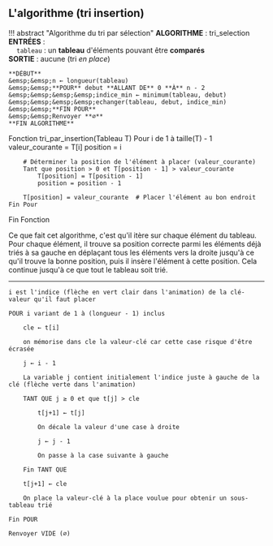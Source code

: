 ## L'algorithme (tri insertion)

!!! abstract "Algorithme du tri par sélection"
    **ALGORITHME** : tri_selection  
    **ENTRÉES** :  
    &nbsp;&nbsp;&nbsp;&nbsp;`tableau` : un **tableau** d'éléments pouvant être **comparés**  
    **SORTIE** : aucune (tri *en place*)

    **DÉBUT**  
    &emsp;&emsp;n ← longueur(tableau)  
    &emsp;&emsp;**POUR** debut **ALLANT DE** 0 **À** n - 2  
    &emsp;&emsp;&emsp;&emsp;indice_min ← minimum(tableau, debut)  
    &emsp;&emsp;&emsp;&emsp;echanger(tableau, debut, indice_min)  
    &emsp;&emsp;**FIN POUR**   
    &emsp;&emsp;Renvoyer **∅**  
    **FIN ALGORITHME**

Fonction tri_par_insertion(Tableau T)
    Pour i de 1 à taille(T) - 1
        valeur_courante = T[i]
        position = i

        # Déterminer la position de l'élément à placer (valeur_courante)
        Tant que position > 0 et T[position - 1] > valeur_courante
            T[position] = T[position - 1]
            position = position - 1

        T[position] = valeur_courante  # Placer l'élément au bon endroit
    Fin Pour
Fin Fonction

Ce que fait cet algorithme, c'est qu'il itère sur chaque élément du tableau. Pour chaque élément, il trouve sa position correcte parmi les éléments déjà triés à sa gauche en déplaçant tous les éléments vers la droite jusqu'à ce qu'il trouve la bonne position, puis il insère l'élément à cette position. Cela continue jusqu'à ce que tout le tableau soit trié.

---

    i est l'indice (flèche en vert clair dans l'animation) de la clé-valeur qu'il faut placer

    POUR i variant de 1 à (longueur - 1) inclus

        cle ← t[i]

        on mémorise dans cle la valeur-clé car cette case risque d'être écrasée

        j ← i - 1

        La variable j contient initialement l'indice juste à gauche de la clé (flèche verte dans l'animation)

        TANT QUE j ≥ 0 et que t[j] > cle

            t[j+1] ← t[j]

            On décale la valeur d'une case à droite

            j ← j - 1

            On passe à la case suivante à gauche

        Fin TANT QUE

        t[j+1] ← cle

        On place la valeur-clé à la place voulue pour obtenir un sous-tableau trié

    Fin POUR

    Renvoyer VIDE (∅)